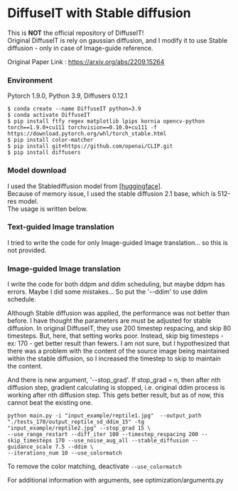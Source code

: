 # DiffuseIT with Stable diffusion
This is **NOT** the official repository of DiffuseIT!  
Original DiffuseIT is rely on gaussian diffusion, and I modify it to use Stable diffusion - only in case of Image-guide reference.

Original Paper Link : https://arxiv.org/abs/2209.15264

### Environment
Pytorch 1.9.0, Python 3.9, Diffusers 0.12.1

```
$ conda create --name DiffuseIT python=3.9
$ conda activate DiffuseIT
$ pip install ftfy regex matplotlib lpips kornia opencv-python torch==1.9.0+cu111 torchvision==0.10.0+cu111 -f https://download.pytorch.org/whl/torch_stable.html
$ pip install color-matcher
$ pip install git+https://github.com/openai/CLIP.git
$ pip install diffusers
```

### Model download

I used the Stablediffusion model from [[huggingface](https://huggingface.co/stabilityai/stable-diffusion-2-1-base)].  
Because of memory issue, I used the stable diffusion 2.1 base, which is 512-res model.  
The usage is written below.  

### Text-guided Image translation

I tried to write the code for only Image-guided Image translation... so this is not provided.
  
  
### Image-guided Image translation
  
I write the code for both ddpm and ddim scheduling, but maybe ddpm has errors. Maybe I did some mistakes... So put the '--ddim' to use ddim schedule.  
  
Although Stable diffusion was applied, the performance was not better than before. I have thought the parameters are must be adjusted for stable diffusion. In original DiffuseIT, they use 200 timestep respacing, and skip 80 timesteps. But, here, that setting works poor. Instead, skip big timesteps - ex: 170 - get better result than fewers. I am not sure, but I hypothesized that there was a problem with the content of the source image being maintained within the stable diffusion, so I increased the timestep to skip to maintain the content.

And there is new argument, '--stop_grad'. If stop_grad = n, then after nth diffusion step, gradient calculating is stopped, i.e. original ddim process is working after nth diffusion step. This gets better result, but as of now, this cannot beat the existing one. 

```
python main.py -i "input_example/reptile1.jpg"  --output_path "./tests_170/output_reptile_sd_ddim_15" -tg "input_example/reptile2.jpg" --stop_grad 15 \
--use_range_restart --diff_iter 100 --timestep_respacing 200 --skip_timesteps 170 --use_noise_aug_all --stable_diffusion --guidance_scale 7.5 --ddim \
--iterations_num 10 --use_colormatch
```

To remove the color matching, deactivate ```--use_colormatch```

For additional information with arguments, see optimization/arguments.py


